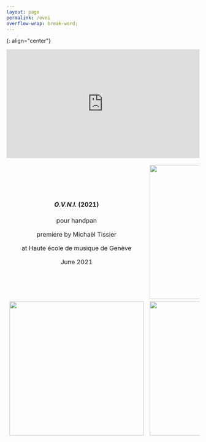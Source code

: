 ```yaml
---
layout: page
permalink: /ovni
overflow-wrap: break-word;
---
```



<style>
  table {
    border: none;
    background-color: transparent;
  }

  td {
    border: none;
    background-color: transparent;
    text-align: center;
  }

  img {
    max-width: 100%; /* Ensure images don't exceed the container width */
    height: auto; /* Maintain aspect ratio */
  }

  /* Media query for smartphones */
  @media (max-width: 768px) {
    table {
      width: 100%; /* Make the table full-width on small screens */
    }

    td {
      display: block; /* Stack table cells vertically on small screens */
      margin-bottom: 20px; /* Add some space between cells */
    }

    img {
      width: 100%; /* Make images full-width within table cells */
    }
  }
  .video-container {
    position: relative;
    padding-bottom: 56.25%; /* 16:9 aspect ratio for video */
    height: 0;
    overflow: hidden;
  }

  .video-container iframe {
    position: absolute;
    top: 0;
    left: 0;
    width: 100%;
    height: 100%;
  }
</style>

{: align="center"}
<div class="video-container">
  <iframe width="560" height="315" src="https://www.youtube.com/embed/FRfdAzWP58g?si=tEcWkGmZRs30LTsb" title="YouTube video player" frameborder="0" allow="accelerometer; autoplay; clipboard-write; encrypted-media; gyroscope; picture-in-picture; web-share" allowfullscreen></iframe>
</div>

<table style="border:none;" width="350">
  <tbody style="border:none;">
    <tr style="border:none;">
      <td style="border:none;">
        <!-- 1 -->
        <h4><i>O.V.N.I.</i> (2021)</h4>
        <p>pour handpan</p>
        <p>premiere by Michaël Tissier</p>
    <p>at Haute école de musique de Genève</p>
        <p>June 2021</p>
      </td>
      <td style="border:none;">
        <!-- 2 -->
        <img src="https://github.com/kbys88/kbys88.github.io/assets/142012962/f9233433-045f-4ac8-ba1c-bb18df981680" width="350" hight="350">
      </td>
    </tr>
    <tr style="border:none;">
      <td style="border:none;" width="350">
        <!-- 3 -->
       <img src="https://github.com/kbys88/kbys88.github.io/assets/142012962/9ab6ec75-0115-4c4b-bbd7-cf01822c730e" width="350" hight="350">
      </td>
      <td style="border:none;" width="350">
        <!-- 4 -->
       <img src="https://github.com/kbys88/kbys88.github.io/assets/142012962/495984a2-cac3-450d-9b0b-ce51e9aaf15d" width="350"> 
      </td>
    </tr>
  </tbody>
</table>
